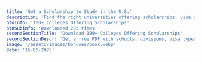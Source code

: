```yaml
---
title: 'Get a Scholarship to Study in the U.S.'
description: 'Find the right universities offering scholarships, visa support, and academic or athletic programs for international students.'
btnInfo: '100+ Colleges Offering Scholarships'
btnSubinfo: 'Downloaded 283 times'
secondSectionTitle: 'Download 100+ Colleges Offering Scholarships'
secondSectionDescr: 'Get a free PDF with schools, divisions, visa types, and eligibility for students from over 20 countries.'
image: '/assets/images/bonuses/book.webp'
date: '15-06-2025'
---
```

